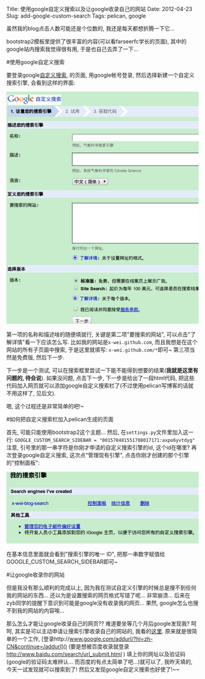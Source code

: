 Title: 使用google自定义搜索以及让google收录自己的网站
Date: 2012-04-23
Slug: add-google-custom-search
Tags: pelican, google


虽然我的blog点击人数可能还是个位数的, 我还是每天都想折腾一下它...

bootstrap2模板里提供了很丰富的内容(可以看farseerfc学长的页面), 其中的google站内搜索我觉得很有用, 于是也自己去弄了一下...

#使用google自定义搜索

要登录google[自定义搜索](http://www.google.com/cse/?hl=zh-CN), 的页面, 用google帐号登录, 然后选择新建一个自定义搜索引擎, 会看到这样的界面: 

![](./add-google-custom-search/pasted_image.png)

第一项的名称和描述啥的随便填就行, 关键是第二项"要搜索的网站", 可以点击"了解详情"看一下应该怎么写. 比如我的网站是`x-wei.github.com`, 而且我想是在这个网站的所有子页面中搜索, 于是这里就填写: `x-wei.github.com/*`即可~ 第三项当然是免费版, 然后下一步.

下一步是一个测试, 可以在搜索框里尝试一下能不能得到想要的结果(**我就是这里有问题的, 待会说**). 如果没问题, 点击下一步, 下一步是给出了一段html代码, 把这些代码加入网页就可以添加google自定义搜索栏了(不过使用pelican写博客的话就不用这样了, 见后文).

嗯, 这个过程还是非常简单的吧!~

#如何把自定义搜索栏加入pelican生成的页面

首先, 可能只能使用bootstrap2这个主题... 然后, 在`settings.py`文件里加入这一行: 
`GOOGLE_CUSTOM_SEARCH_SIDEBAR = "001578481551708017171:axpo6yvtdyg"`
注意, 引号里的那一串字符是你刚才申请的自定义搜索引擎的id, 这个id在哪里? 再次登录google自定义搜索, 这次点"管理现有引擎", 点击你刚才创建的那个引擎的"控制面板":

![](./add-google-custom-search/pasted_image001.png)

在基本信息里面就会看到"搜索引擎的唯一 ID", 把那一串数字赋值给GOOGLE_CUSTOM_SEARCH_SIDEBAR即可~

#让google收录你的网站

但是我没有那么顺利的完成以上, 因为我在测试自定义引擎的时候总是搜不到任何我的网站的东西... 还以为是设置搜索的网页格式写错了呢... 非常崩溃... 后来在zyb同学的提醒下意识到可能是google没有收录我的网页... 果然, google怎么也搜不到我的网站的内容唉...

那么怎么才能让google收录自己的网页?? 难道要坐等几个月后google发现我? 呵呵, 其实是可以主动申请让搜索引擎收录自己的网站的, 我看的[这里](http://zhidao.baidu.com/question/102933806.html). 原来就是很简单的一个工作, [登录http://www.google.com/addurl/?hl=zh-CN&continue=/addurl]() (要是想被百度收录就登录 <http://www.baidu.com/search/url_submit.html> ) 填上你的网址以及验证码(google的验证码太难辨认... 而百度的有点太简单了吧...)就可以了, 我昨天填的, 今天一试发现就可以搜索到了! 然后又发现google自定义搜索也好使了!~~


